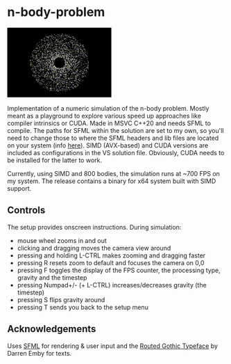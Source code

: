 # n-body-problem

![nbody](output.gif)

Implementation of a numeric simulation of the n-body problem. Mostly meant as a playground to explore various speed up approaches like compiler intrinsics or CUDA. 
Made in MSVC C++20 and needs SFML to compile. The paths for SFML within the solution are set to my own, so you'll need to change those to where the SFML headers and lib files are located on your system (info [here](https://www.sfml-dev.org/tutorials/2.6/start-vc.php)).
SIMD (AVX-based) and CUDA versions are included as configurations in the VS solution file. Obviously, CUDA needs to be installed for the latter to work.

Currently, using SIMD and 800 bodies, the simulation runs at ~700 FPS on my system. The release contains a binary for x64 system built with SIMD support.


## Controls

The setup provides onscreen instructions. During simulation:
- mouse wheel zooms in and out
- clicking and dragging moves the camera view around
- pressing and holding L-CTRL makes zooming and dragging faster
- pressing R resets zoom to default and focuses the camera on 0,0
- pressing F toggles the display of the FPS counter, the processing type, gravity and the timestep
- pressing Numpad+/- (+ L-CTRL) increases/decreases gravity (the timestep)
- pressing S flips gravity around
- pressing T sends you back to the setup menu

## Acknowledgements

Uses [SFML](https://www.sfml-dev.org/index.php) for rendering & user input and the [Routed Gothic Typeface](https://github.com/dse/routed-gothic) by Darren Emby for texts.